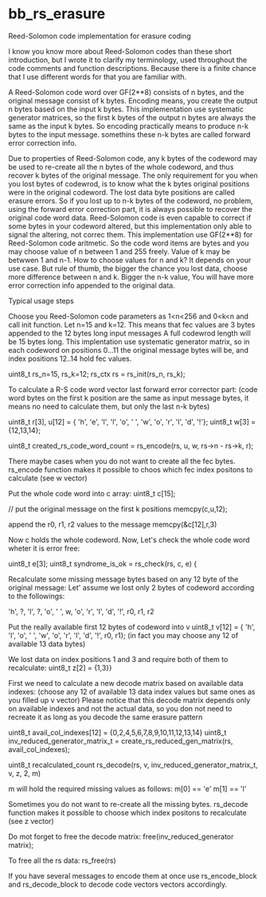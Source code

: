 # bb_rs_erasure
Reed-Solomon code implementation for erasure coding

  I know you know more about Reed-Solomon codes than these short introduction,
  but I wrote it to clarify my terminology, used throughout the code comments
  and function descriptions. Because there is a finite chance that I use
  different words for that you are familiar with.
 
  A Reed-Solomon code word over GF(2**8) consists of n bytes,
  and the original message consist of k bytes. Encoding means,
  you create the output n bytes based on the input k bytes.
  This implementation use systematic generator matrices, so the first k bytes
  of the output n bytes are always the same as the input k bytes.
  So encoding practically means to produce n-k bytes to the input message.
  somethins these n-k bytes are called forward error correction info.
 
  Due to properties of Reed-Solomon code, any k bytes of the codeword
  may be used to re-create all the n bytes of the whole codeword,
  and thus recover k bytes of the original message.
  The only requirement for you when you lost bytes of codewrod,
  is to know what the k bytes original positions were
  in the original codeword. The lost data byte positions are called erasure errors.
  So if you lost up to n-k bytes of the codeword,
  no problem, using the forward error correction part, it is always possible
  to recover the original code word data.
  Reed-Solomon code is even capable to correct if some bytes in your codeword altered,
  but this implementation only able to signal the altering, not correc them.
  This implementation use GF(2**8) for Reed-Solomon code aritmetic.
  So the code word items are bytes and you may choose value of n between 1 and 255 freely.
  Value of k may be betwwen 1 and n-1. How to choose values for n and k?
  It depends on your use case. But rule of thumb, the bigger the chance you lost
  data, choose more difference between n and k. Bigger the n-k value,
  You will have more error correction info appended to the original data.
 
 
 Typical usage steps
 
  Choose you Reed-Solomon code parameters as 1<n<256 and 0<k<n and call init function.
  Let n=15 and k=12.
  This means that fec values are 3 bytes appended to the 12 bytes long input messages
  A full codewrod length will be 15 bytes long. This implentation use systematic
  generator matrix, so in each codeword on positions 0...11
  the original message bytes will be, and index positions 12..14 hold fec values.
 
  uint8_t rs_n=15, rs_k=12;
  rs_ctx rs = rs_init(rs_n, rs_k);
 
  To calculate a R-S code word vector last forward error corrector part:
  (code word bytes on the first k position are the same as input message bytes,
   it means no need to calculate them, but only the last n-k bytes)
 
  uint8_t r[3], u[12] = { 'h', 'e', 'l', 'l', 'o', ' ', 'w', 'o', 'r', 'l', 'd', '!'};
  uint8_t w[3] = {12,13,14};
 
  uint8_t created_rs_code_word_count = rs_encode(rs, u, w, rs->n - rs->k, r);
 
  There maybe cases when you do not want to create all the fec bytes. rs_encode function
  makes it possible to choos which fec index positons to calculate (see w vector)
 
  Put the whole code word into c array:
  uint8_t c[15];
 
  // put the original message on the first k positions
  memcpy(c,u,12);
 
  append the r0, r1, r2 values to the message
  memcpy(&c[12],r,3)
 
  Now c holds the whole codeword.
  Now, Let's check the whole code word wheter it is error free:
 
  uint8_t e[3];
  uint8_t syndrome_is_ok = rs_check(rs, c, e) {
 
 
  Recalculate some missing message bytes based on any 12 byte of the original message:
  Let' assume we lost only 2 bytes of codeword according to the followings:
 
  'h', ?, 'l', ?, 'o', ' ', w, 'o', 'r', 'l', 'd', '!', r0, r1, r2
 
  Put the really available first 12 bytes of codeword  into v
  uint8_t v[12] = { 'h', 'l', 'o', ' ', 'w', 'o', 'r', 'l', 'd', '!', r0, r1};
  (in fact you may choose any 12 of available 13 data bytes)
 
  We lost data on index positions 1 and 3 and require both of them to recalculate:
  uint8_t z[2] = {1,3}}
 
  First we need to calculate a new decode matrix based on available data indexes:
  (choose any 12 of available 13 data index values but same ones as you filled up v vector)
  Please notice that this decode matrix depends only on available indexes and not the actual data,
  so you don not need to recreate it as long as you decode the same erasure pattern
 
  uint8_t avail_col_indexes[12] = {0,2,4,5,6,7,8,9,10,11,12,13,14}
  uint8_t inv_reduced_generator_matrix_t = create_rs_reduced_gen_matrix(rs, avail_col_indexes);
 
  uint8_t recalculated_count rs_decode(rs, v, inv_reduced_generator_matrix_t, v, z, 2, m)
 
  m will hold the required missing values as follows:
  m[0] == 'e'
  m[1] == 'l'
 
  Sometimes you do not want to re-create all the missing bytes. rs_decode function
  makes it possible to choose which index positons to recalculate (see z vector)
 
  Do mot forget to free the decode matrix:
  free(inv_reduced_generator matrix);
 
  To free all the rs data:
  rs_free(rs)
 
 
  If you have several messages to encode them at once use rs_encode_block and
  rs_decode_block to decode code vectors vectors  accordingly.
